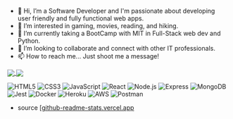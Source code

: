 - 👋 Hi, I’m a Software Developer and I'm passionate about developing user friendly and fully functional web apps.
- 👀 I’m interested in gaming, movies, reading, and hiking.
- 🌱 I’m currently taking a BootCamp with MIT in Full-Stack web dev and Python.
- 💞️ I’m looking to collaborate and connect with other IT professionals.
- 📫 How to reach me... Just shoot me a message!

<a href="https://github.com/Ceci122">
  <img align="center" src="https://github-readme-stats.vercel.app/api?username=Ceci122&show_icons=true&theme=radical" />
</a>
<a href="https://github.com/Ceci122">
  <img align="center" src="https://github-readme-stats.vercel.app/api/top-langs?username=Ceci122&layout=compact&langs_count=6&theme=radical" />
</a>

![HTML5](https://img.shields.io/badge/HTML5-E34F26?style=for-the-badge&logo=html5&logoColor=white)
![CSS3](https://img.shields.io/badge/CSS3-1572B6?style=for-the-badge&logo=css3&logoColor=white)
![JavaScript](https://img.shields.io/badge/JavaScript-F7DF1E?style=for-the-badge&logo=javascript&logoColor=black)
![React](https://img.shields.io/badge/React-61DAFB?style=for-the-badge&logo=react&logoColor=black)
![Node.js](https://img.shields.io/badge/Node.js-339933?style=for-the-badge&logo=node.js&logoColor=white)
![Express](https://img.shields.io/badge/Express-000000?style=for-the-badge&logo=express&logoColor=white)
![MongoDB](https://img.shields.io/badge/MongoDB-47A248?style=for-the-badge&logo=mongodb&logoColor=white)
![Jest](https://img.shields.io/badge/Jest-C21325?style=for-the-badge&logo=jest&logoColor=white)
![Docker](https://img.shields.io/badge/Docker-2496ED?style=for-the-badge&logo=docker&logoColor=white)
![Heroku](https://img.shields.io/badge/Heroku-430098?style=for-the-badge&logo=heroku&logoColor=white)
![AWS](https://img.shields.io/badge/AWS-232F3E?style=for-the-badge&logo=amazon-aws&logoColor=white)
![Postman](https://img.shields.io/badge/Postman-FF6C37?style=for-the-badge&logo=postman&logoColor=white)

- source [[github-readme-stats.vercel.app](https://github.com/anuraghazra/github-readme-stats)

<!---
Ceci122/Ceci122 is a ✨ special ✨ repository because its `README.md` (this file) appears on your GitHub profile.
You can click the Preview link to take a look at your changes.
--->
